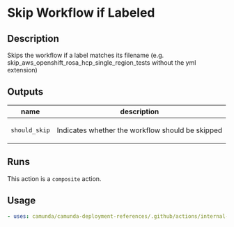 # Skip Workflow if Labeled

## Description

Skips the workflow if a label matches its filename (e.g.  skip_aws_openshift_rosa_hcp_single_region_tests without the yml extension)


## Outputs

| name | description |
| --- | --- |
| `should_skip` | <p>Indicates whether the workflow should be skipped</p> |


## Runs

This action is a `composite` action.

## Usage

```yaml
- uses: camunda/camunda-deployment-references/.github/actions/internal-triage-skip@main
```
